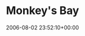 ---
title:		"Monkey's Bay"
type:		"photos"
mediatype:		"upload"
location:		"Koh Phi Phi, Thailand"
date:		"2006-08-02 23:52:10+00:00"
album:		"nature"
filename:		"phi-phi-monkey.md"
series:		"animals"
cl_public_id:		"nature/phi-phi-monkey"
cl_version:		1497005102
format:		"tiff"
bytes:		5169292
width:		1920
height:		1440
colours:
- "#81714F"
- "#B1C1B7"
- "#CCC3B0"
- "#8F8575"
- "#838572"
- "#163E03"
- "#7F8D80"
- "#4D7539"
- "#C4C4AF"
- "#2F361C"
- "#60773B"
- "#3C361F"
- "#B9A584"
- "#446B0C"
- "#30650B"
- "#746F4A"
- "#23351C"
- "#283907"
- "#404036"
- "#8B705C"
exposure_mode:		"Auto"
program:		"Program AE"
aperture:		"4.0"
focal_length:		"7.8 mm"
iso:		"200"
shutter_speed:		"1/274"
metering:		"Multi-segment"
flash:		"Off, Did not fire"
white_balance:		"Auto"
colour_temp:		"No colour temperature"
has_crop:		"No"
orientation:		"Horizontal (normal)"
camera_model:		"FinePix S602 ZOOM"
lens_info:		"No lens info"
artist: "Matt Finucane"
x_resolution:		"72"
y_resolution:		"72"
---